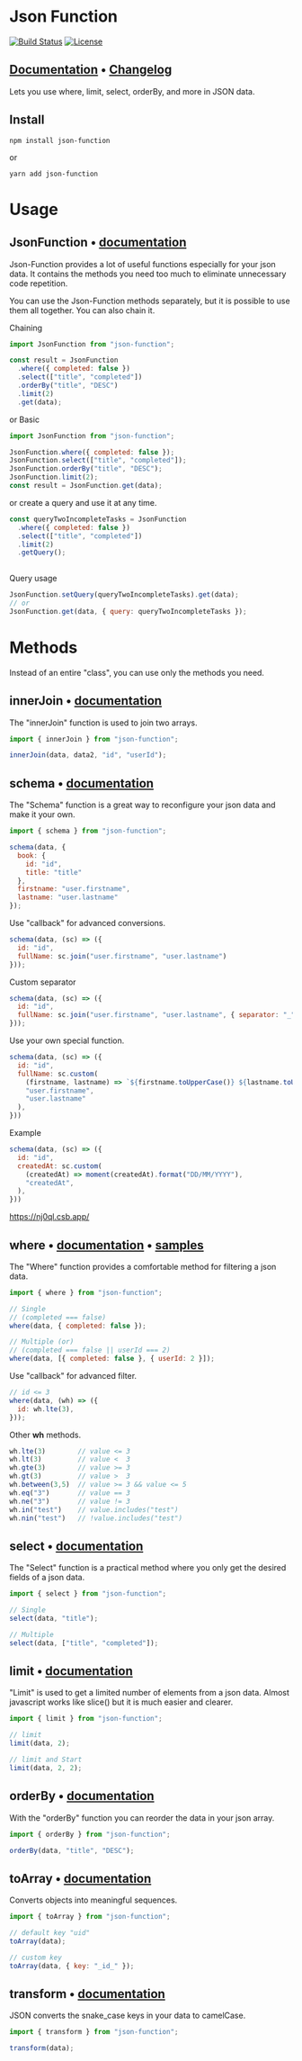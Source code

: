 # Json Function

[![Build Status](https://travis-ci.com/aykutkardas/Json-Function.svg?branch=master)](https://travis-ci.com/aykutkardas/Json-Function)
[![License](https://img.shields.io/badge/License-Apache%202.0-green.svg)](http://www.apache.org/licenses/LICENSE-2.0.html)

## [Documentation](https://worn.gitbook.io/json-function/) • [Changelog](https://worn.gitbook.io/json-function/changelog)

Lets you use where, limit, select, orderBy, and more in JSON data.

## Install

```
npm install json-function
```

or

```
yarn add json-function
```

# Usage

## JsonFunction • [documentation](https://worn.gitbook.io/json-function/)

Json-Function provides a lot of useful functions especially for your json data. It contains the methods you need too much to eliminate unnecessary code repetition.

You can use the Json-Function methods separately, but it is possible to use them all together. You can also chain it.

Chaining

```js
import JsonFunction from "json-function";

const result = JsonFunction
  .where({ completed: false })
  .select(["title", "completed"])
  .orderBy("title", "DESC")
  .limit(2)
  .get(data);
```

or Basic

```js
import JsonFunction from "json-function";

JsonFunction.where({ completed: false });
JsonFunction.select(["title", "completed"]);
JsonFunction.orderBy("title", "DESC");
JsonFunction.limit(2);
const result = JsonFunction.get(data);
```

or create a query and use it at any time.
```js
const queryTwoIncompleteTasks = JsonFunction
  .where({ completed: false })
  .select(["title", "completed"])
  .limit(2)
  .getQuery();
  
```

Query usage
```js
JsonFunction.setQuery(queryTwoIncompleteTasks).get(data);
// or
JsonFunction.get(data, { query: queryTwoIncompleteTasks });
```


# Methods

Instead of an entire "class", you can use only the methods you need.

## innerJoin • [documentation](https://worn.gitbook.io/json-function/functions/inner-join)

The "innerJoin" function is used to join two arrays.


```js
import { innerJoin } from "json-function";

innerJoin(data, data2, "id", "userId");
```

## schema • [documentation](https://worn.gitbook.io/json-function/functions/schema)

The "Schema" function is a great way to reconfigure your json data and make it your own.

```js
import { schema } from "json-function";

schema(data, {
  book: {
    id: "id",
    title: "title"
  },
  firstname: "user.firstname",
  lastname: "user.lastname"
});
```

Use "callback" for advanced conversions.

```js
schema(data, (sc) => ({
  id: "id",
  fullName: sc.join("user.firstname", "user.lastname")
}));
```

Custom separator

```js
schema(data, (sc) => ({
  id: "id",
  fullName: sc.join("user.firstname", "user.lastname", { separator: "_" })
}));
```

Use your own special function.
```js
schema(data, (sc) => ({
  id: "id",
  fullName: sc.custom(
    (firstname, lastname) => `${firstname.toUpperCase()} ${lastname.toUpperCase()}`,
    "user.firstname",
    "user.lastname"
  ),
}))
```

Example
```js
schema(data, (sc) => ({
  id: "id",
  createdAt: sc.custom(
    (createdAt) => moment(createdAt).format("DD/MM/YYYY"),
    "createdAt",
  ),
}))
```
https://nj0ql.csb.app/
## where • [documentation](https://worn.gitbook.io/json-function/functions/where) • [samples](https://nj0ql.csb.app/)

The "Where" function provides a comfortable method for filtering a json data.

```js
import { where } from "json-function";

// Single
// (completed === false)
where(data, { completed: false });

// Multiple (or)
// (completed === false || userId === 2)
where(data, [{ completed: false }, { userId: 2 }]);
```

Use "callback" for advanced filter.

```js
// id <= 3
where(data, (wh) => ({
  id: wh.lte(3),
}));
```

Other **wh** methods.
```js
wh.lte(3)        // value <= 3
wh.lt(3)         // value <  3
wh.gte(3)        // value >= 3
wh.gt(3)         // value >  3
wh.between(3,5)  // value >= 3 && value <= 5
wh.eq("3")       // value == 3
wh.ne("3")       // value != 3
wh.in("test")    // value.includes("test")
wh.nin("test")   // !value.includes("test")
```

## select • [documentation](https://worn.gitbook.io/json-function/functions/select)

The "Select" function is a practical method where you only get the desired fields of a json data.

```js
import { select } from "json-function";

// Single
select(data, "title");

// Multiple
select(data, ["title", "completed"]);
```

## limit • [documentation](https://worn.gitbook.io/json-function/functions/limit)

"Limit" is used to get a limited number of elements from a json data. Almost javascript works like slice() but it is much easier and clearer.

```js
import { limit } from "json-function";

// limit
limit(data, 2);

// limit and Start
limit(data, 2, 2);
```

## orderBy • [documentation](https://worn.gitbook.io/json-function/functions/order-by)

With the "orderBy" function you can reorder the data in your json array.

```js
import { orderBy } from "json-function";

orderBy(data, "title", "DESC");
```

## toArray • [documentation](https://worn.gitbook.io/json-function/functions/to-array)

Converts objects into meaningful sequences.


```js
import { toArray } from "json-function";

// default key "uid"
toArray(data);

// custom key
toArray(data, { key: "_id_" });
```

## transform • [documentation](https://worn.gitbook.io/json-function/functions/transform)
JSON converts the snake_case keys in your data to camelCase.

```js
import { transform } from "json-function";

transform(data);
```